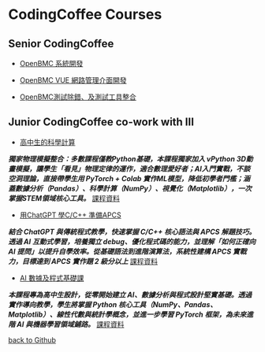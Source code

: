 # CodingCoffee Courses

## Senior CodingCoffee 

- [OpenBMC 系統開發](https://www.steamcourses.org/p/openbmc-system-development)
  
- [OpenBMC VUE 網路管理介面開發](https://www.steamcourses.org/p/openbmc-vue)

- [OpenBMC測試除錯、及測試工具整合](https://www.steamcourses.org/p/openbmc-system-development1)

## Junior CodingCoffee co-work with III 

- [高中生的科學計算](https://www.iiiedu.org.tw/course/detail/CEL_0082501)

***獨家物理模擬整合：多數課程僅教Python基礎，本課程獨家加入 vPython 3D動畫模擬，讓學生「看見」物理定律的運作，適合數理愛好者；AI入門實戰，不談空洞理論，直接帶學生用 PyTorch + Colab 實作ML模型，降低初學者門檻；涵蓋數據分析（Pandas）、科學計算（NumPy）、視覺化（Matplotlib），一次掌握STEM領域核心工具。***
[課程資料](https://github.com/CodingCoffee-01/GenAI_answer/blob/main/高中生的科學計算.pdf)

- [用ChatGPT 學C/C++ 準備APCS](https://www.iiiedu.org.tw/course/detail/CEL_0092501)
  
***結合 ChatGPT 與傳統程式教學，快速掌握 C/C++ 核心語法與 APCS 解題技巧。透過 AI 互動式學習，培養獨立 debug、優化程式碼的能力，並理解「如何正確向 AI 提問」以提升自學效率。從基礎語法到進階演算法，系統性建構 APCS 實戰力，目標達到 APCS 實作題 2 級分以上***
[課程資料](https://github.com/CodingCoffee-01/GenAI_answer/blob/main/用chatgpt學c++準備apcs.pdf)

- [AI 數據及程式基礎課](https://www.iiiedu.org.tw/course/detail/CEL_0102501)
  
***本課程專為高中生設計，從零開始建立 AI、數據分析與程式設計堅實基礎。透過實作導向教學，學生將掌握 Python 核心工具（NumPy、Pandas、Matplotlib）、線性代數與統計學概念，並進一步學習 PyTorch 框架，為未來進階 AI 與機器學習領域鋪路。***
[課程資料](https://github.com/CodingCoffee-01/GenAI_answer/blob/main/AI數據及程式基礎課.pdf)

[back to Github](https://github.com/CodingCoffee-01/GenAI_answer/blob/main/CodingCoffee_Courses.md)
